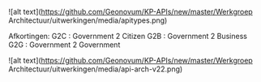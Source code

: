 
![alt text](https://github.com/Geonovum/KP-APIs/new/master/Werkgroep Architectuur/uitwerkingen/media/apitypes.png)

Afkortingen:
G2C : Government 2 Citizen
G2B : Government 2 Business
G2G : Government 2 Government


![alt text](https://github.com/Geonovum/KP-APIs/new/master/Werkgroep Architectuur/uitwerkingen/media/api-arch-v22.png)
